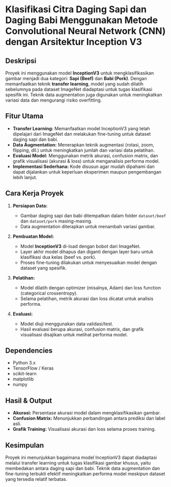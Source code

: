 # Klasifikasi Citra Daging Sapi dan Daging Babi Menggunakan Metode Convolutional Neural Network (CNN) dengan Arsitektur Inception V3

## Deskripsi
Proyek ini menggunakan model **InceptionV3** untuk mengklasifikasikan gambar menjadi dua kategori: **Sapi (Beef)** dan **Babi (Pork)**. Dengan memanfaatkan teknik **transfer learning**, model yang sudah dilatih sebelumnya pada dataset ImageNet diadaptasi untuk tugas klasifikasi spesifik ini. Teknik data augmentation juga digunakan untuk meningkatkan variasi data dan mengurangi risiko overfitting.

## Fitur Utama
- **Transfer Learning:** Memanfaatkan model InceptionV3 yang telah dipelajari dari ImageNet dan melakukan fine-tuning untuk dataset daging sapi dan babi.
- **Data Augmentation:** Menerapkan teknik augmentasi (rotasi, zoom, flipping, dll.) untuk meningkatkan jumlah dan variasi data pelatihan.
- **Evaluasi Model:** Menggunakan metrik akurasi, confusion matrix, dan grafik visualisasi (akurasi & loss) untuk menganalisis performa model.
- **Implementasi Sederhana:** Kode disusun agar mudah dipahami dan dapat dijalankan untuk keperluan eksperimen maupun pengembangan lebih lanjut.

## Cara Kerja Proyek
1. **Persiapan Data:**  
   - Gambar daging sapi dan babi ditempatkan dalam folder `dataset/beef` dan `dataset/pork` masing-masing.
   - Data augmentation diterapkan untuk menambah variasi gambar.

2. **Pembuatan Model:**  
   - Model **InceptionV3** di-load dengan bobot dari ImageNet.
   - Layer akhir model dihapus dan diganti dengan layer baru untuk klasifikasi dua kelas (beef vs. pork).
   - Proses fine-tuning dilakukan untuk menyesuaikan model dengan dataset yang spesifik.

3. **Pelatihan:**  
   - Model dilatih dengan optimizer (misalnya, Adam) dan loss function (categorical crossentropy).
   - Selama pelatihan, metrik akurasi dan loss dicatat untuk analisis performa.

4. **Evaluasi:**  
   - Model diuji menggunakan data validasi/test.
   - Hasil evaluasi berupa akurasi, confusion matrix, dan grafik visualisasi disajikan untuk melihat performa model.

## Dependencies
- Python 3.x
- TensorFlow / Keras
- scikit-learn
- matplotlib
- numpy

## Hasil & Output
- **Akurasi:** Persentase akurasi model dalam mengklasifikasikan gambar.
- **Confusion Matrix:** Menunjukkan perbandingan antara prediksi dan label asli.
- **Grafik Training:** Visualisasi akurasi dan loss selama proses training.

## Kesimpulan
Proyek ini menunjukkan bagaimana model InceptionV3 dapat diadaptasi melalui transfer learning untuk tugas klasifikasi gambar khusus, yaitu membedakan antara daging sapi dan babi. Teknik data augmentation dan fine-tuning terbukti efektif meningkatkan performa model meskipun dataset yang tersedia relatif terbatas.
